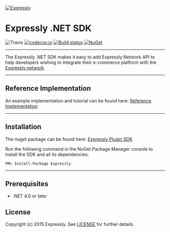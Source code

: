 [![Expressly](https://buyexpressly.com/assets/img/expressly-logo-sm-gray.png)](https://buyexpressly.com)


# Expressly .NET SDK
![Travis](https://travis-ci.org/expressly/expressly-plugin-sdk-dotnet-core.svg?branch=master)
[![codecov.io](https://codecov.io/github/expressly/expressly-plugin-sdk-dotnet-core/coverage.svg?branch=master)](https://codecov.io/github/expressly/expressly-plugin-sdk-dotnet-core?branch=master)
[![Build status](https://ci.appveyor.com/api/projects/status/pvdsanl7almdu9d8/branch/master?svg=true&passingText=Windows%20-%20OK&failingText=Windows%20-%20Fail)](https://ci.appveyor.com/project/gcorre02/expressly-plugin-sdk-dotnet-core/branch/master)
[![NuGet](https://img.shields.io/nuget/v/Expressly.svg)](https://www.nuget.org/packages/Expressly)

* * *
The Expressly .NET SDK makes it easy to add Expressly Network API to help developers wishing to integrate their e-commerce platform with the [Expressly network](https://buyexpressly.com/).
* * *

## Reference Implementation

An example implementation and tutorial can be found here: [Reference Implementation](https://github.com/expressly/expressly-plugin-dotnet-reference-implementation)


* * *
## Installation

The nuget package can be found here: [Expressly Plugin SDK](https://www.nuget.org/packages/Expressly/)

Run the following command in the NuGet Package Manager console to install the SDK and all its dependencies:
```
PM> Install-Package Expressly
```
* * *

## Prerequisites

- .NET 4.0 or later

## License
Copyright (c) 2015 Expressly. See [LICENSE](https://github.com/expressly/expressly-plugin-sdk-dotnet-core/blob/master/LICENSE) for further details.

